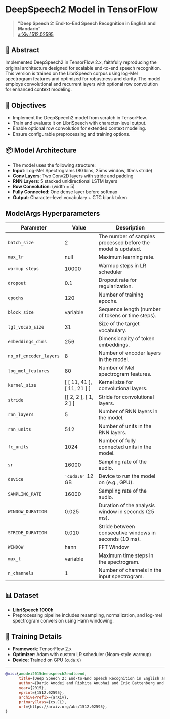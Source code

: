 # DeepSpeech2 Model in TensorFlow

> **"Deep Speech 2: End-to-End Speech Recognition in English and Mandarin"**    
> [arXiv:1512.02595](https://arxiv.org/abs/1512.02595)

## 📝 Abstract
Implemented DeepSpeech2 in TensorFlow 2.x, faithfully reproducing the original architecture designed for scalable end-to-end speech recognition. This version is trained on the LibriSpeech corpus using log-Mel spectrogram features and optimized for robustness and clarity. The model employs convolutional and recurrent layers with optional row convolution for enhanced context modeling.

## 🎯 Objectives
- Implement the DeepSpeech2 model from scratch in TensorFlow.
- Train and evaluate it on LibriSpeech with character-level output.
- Enable optional row convolution for extended context modeling.
- Ensure configurable preprocessing and training options.

## 📦 Model Architecture
- The model uses the following structure:
- **Input**: Log-Mel Spectrograms (80 bins, 25ms window, 10ms stride)
- **Conv Layers**: Two Conv2D layers with stride and padding
- **RNN Layers**: 5 stacked unidirectional LSTM layers
- **Row Convolution**: (width = 5)
- **Fully Connected**: One dense layer before softmax
- **Output**: Character-level vocabulary + CTC blank token

## ModelArgs Hyperparameters

| Parameter               | Value                  | Description                                                                 |
|-------------------------|------------------------|-----------------------------------------------------------------------------|
| `batch_size`            | 2                     | The number of samples processed before the model is updated.                |
| `max_lr`                | null                  | Maximum learning rate.                                                      |
| `warmup steps`          | 10000                 | Warmup steps in LR scheduler                                                |
| `dropout`               | 0.1                    | Dropout rate for regularization.                                            |
| `epochs`                | 120                     | Number of training epochs.                                                  |
| `block_size`            | variable                     | Sequence length (number of tokens or time steps).                           |
| `tgt_vocab_size`        | 31     | Size of the target vocabulary.                                              |
| `embeddings_dims`       | 256                    | Dimensionality of token embeddings.                                         |
| `no_of_encoder_layers`  | 8                      | Number of encoder layers in the model.                                      |
| `log_mel_features`      | 80                     | Number of Mel spectrogram features.                                         |
| `kernel_size`           | [ [ 11, 41 ], [ 11, 21 ] ]                      | Kernel size for convolutional layers.                                       |
| `stride`                | [[ 2, 2 ], [ 1, 2 ] ]          | Stride for convolutional layers.                                            |
| `rnn_layers`            | 5                      | Number of RNN layers in the model.                                         |
| `rnn_units`             | 512                    | Number of units in the RNN layers.                                          |
| `fc_units`              | 1024                   | Number of fully connected units in the model.                               |
| `sr`                    | 16000                  | Sampling rate of the audio.                                                 |
| `device`                | `'cuda:0'` 12 GB            | Device to run the model on (e.g., GPU).                                     |
| `SAMPLING_RATE`         | 16000                  | Sampling rate of the audio.                                                 |
| `WINDOW_DURATION`       | 0.025                  | Duration of the analysis window in seconds (25 ms).                         |
| `STRIDE_DURATION`       | 0.010                  | Stride between consecutive windows in seconds (10 ms).                      |
| `WINDOW`                | hann                   | FFT Window                                                                  |
| `max_t`                 | variable                    | Maximum time steps in the spectrogram.                                      |
| `n_channels`            | 1                     | Number of channels in the input spectrogram.                                |


## 📊 Dataset

- **LibriSpeech 1000h**
- Preprocessing pipeline includes resampling, normalization, and log-mel spectrogram conversion using Hann windowing.

## 🧠 Training Details

- **Framework**: TensorFlow 2.x  
- **Optimizer**: Adam with custom LR scheduler (Noam-style warmup)
- **Device**: Trained on GPU (`cuda:0`)  

---

```bibtex
@misc{amodei2015deepspeech2endtoend,
      title={Deep Speech 2: End-to-End Speech Recognition in English and Mandarin}, 
      author={Dario Amodei and Rishita Anubhai and Eric Battenberg and Carl Case and Jared Casper and Bryan Catanzaro and Jingdong Chen and Mike Chrzanowski and Adam Coates and Greg Diamos and Erich Elsen and Jesse Engel and Linxi Fan and Christopher Fougner and Tony Han and Awni Hannun and Billy Jun and Patrick LeGresley and Libby Lin and Sharan Narang and Andrew Ng and Sherjil Ozair and Ryan Prenger and Jonathan Raiman and Sanjeev Satheesh and David Seetapun and Shubho Sengupta and Yi Wang and Zhiqian Wang and Chong Wang and Bo Xiao and Dani Yogatama and Jun Zhan and Zhenyao Zhu},
      year={2015},
      eprint={1512.02595},
      archivePrefix={arXiv},
      primaryClass={cs.CL},
      url={https://arxiv.org/abs/1512.02595}, 
}
```
